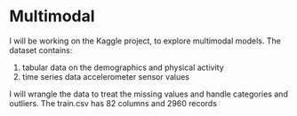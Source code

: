 # Multimodal
I will be working on the Kaggle project, to explore multimodal models.
The dataset contains:
1. tabular data on the demographics and physical activity
2. time series data accelerometer sensor values

I will wrangle the data to treat the missing values and handle categories and outliers.
The train.csv has 82 columns and 2960 records
